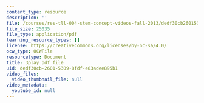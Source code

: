 ```yaml
---
content_type: resource
description: ''
file: /courses/res-tll-004-stem-concept-videos-fall-2013/dedf30cb260153098fdfe83adee895b1_aT-gcunlFJg.pdf
file_size: 25035
file_type: application/pdf
learning_resource_types: []
license: https://creativecommons.org/licenses/by-nc-sa/4.0/
ocw_type: OCWFile
resourcetype: Document
title: 3play pdf file
uid: dedf30cb-2601-5309-8fdf-e83adee895b1
video_files:
  video_thumbnail_file: null
video_metadata:
  youtube_id: null
---
```

